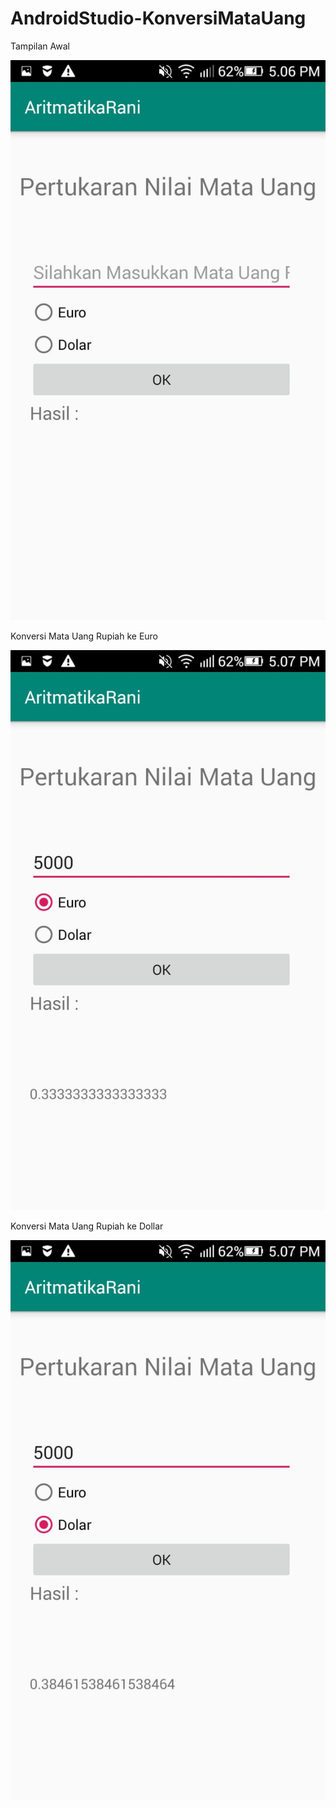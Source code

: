 # AndroidStudio-KonversiMataUang

Tampilan Awal

![alt_text](https://github.com/maharani26/AndroidStudio-KonversiMataUang/blob/master/1.jpeg)

Konversi Mata Uang Rupiah ke Euro

![alt_text](https://github.com/maharani26/AndroidStudio-KonversiMataUang/blob/master/2.jpeg)

Konversi Mata Uang Rupiah ke Dollar

![alt_text](https://github.com/maharani26/AndroidStudio-KonversiMataUang/blob/master/3.jpeg)






